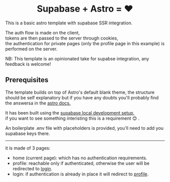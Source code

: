 
<h1 style='text-align: center'>Supabase + <span class='text-gradient'>Astro</span> = ❤️  </h1>

This is a basic astro template with supabase SSR integration.  

The auth flow is made on the client,  
tokens are then passed to the server through cookies,  
the authentication for private pages (only the profile page in this example) is performed on the server.

NB: This template is an opinionated take for supabse integration, any feedback is welcome!

## Prerequisites
The template builds on top of Astro's default blank theme, the structure should be self explanatory but if you have any doubts you'll probably find the answersa in the <a href='https://docs.astro.build/en/getting-started/'>astro docs.</a>

It has been built using the <a href='https://supabase.com/docs/guides/cli/local-development' >supabase local development setup</a>,  
if you want to see something interisting this is a requirement 😊 .

An boilerplate .env file with placeholders is provided, you'll need to add you supabase keys there.

---
it is made of 3 pages:

 - home (current page): which has no authentication requirements.
 - profile: reachable only if authenticated, otherwise the user will be redirected to <a href="login">login</a>.
 - login: if authentication is already in place it will redirect to <a href="profile">profile</a>.
